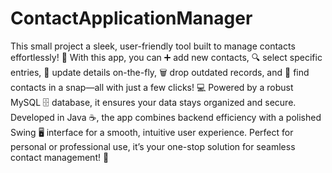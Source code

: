 # ContactApplicationManager
<p>This small project a sleek, user-friendly tool built to manage contacts effortlessly! 🚀 With this app, you can ➕ add new contacts, 🔍 select specific entries, 🔄 update details on-the-fly, 🗑️ drop outdated records, and 🔎 find contacts in a snap—all with just a few clicks! 💻 Powered by a robust MySQL 🗄️ database, it ensures your data stays organized and secure. Developed in Java ☕, the app combines backend efficiency with a polished Swing 🖥️ interface for a smooth, intuitive user experience. Perfect for personal or professional use, it’s your one-stop solution for seamless contact management! 🌟</p>
